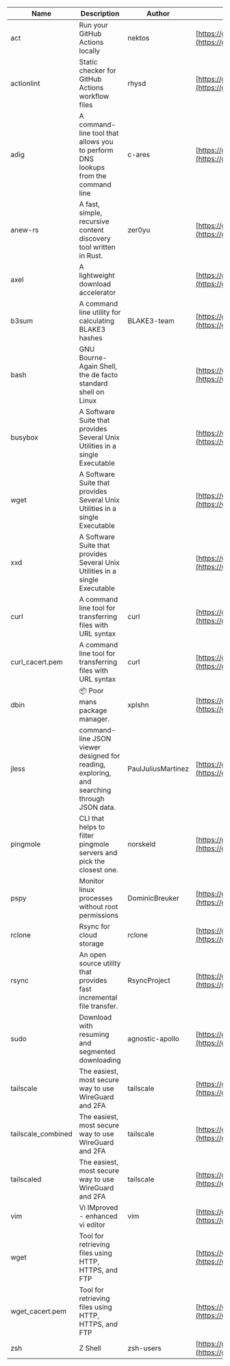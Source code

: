 | Name | Description | Author | WebURL | Repository | Stars | Version | Updated | Size | SHA256SUM | B3SUM | Source | Language | License |
| ---- | ----------- | ------ | ------ | ---------- | ----- | ------- | ------- | ---- | --- | ------|------ | -------- | ------- |
| act | Run your GitHub Actions locally | nektos | [https://github.com/nektos/act](https://github.com/nektos/act) | [https://github.com/nektos/act](https://github.com/nektos/act) | 54062 | v0.2.67 | 2024-09-19T21:36:11Z |  | 334f3eb3ad5322410e1e5d1643462bbf22651502a2ae534fc9dfa39f29346624 | be42c585683ca027577242180f8ca73042124045266c66282ebd4865c1e4152f | https://bin.ajam.dev/arm64_v8a_Android/act | Go | MIT License |
| actionlint | Static checker for GitHub Actions workflow files | rhysd | [https://github.com/rhysd/actionlint](https://github.com/rhysd/actionlint) | [https://github.com/rhysd/actionlint](https://github.com/rhysd/actionlint) | 2703 | v1.7.1 | 2024-09-17T13:38:58Z |  | c3216fc038dd0dfb3e88d46ab061129ef56f45283c0feaa1e6498d40514bc463 | 747a57a1bc57d6348b2d9af55c0106696922cbcbdbbae25e8f78a0c3fd769f72 | https://bin.ajam.dev/arm64_v8a_Android/actionlint | Go | MIT License |
| adig | A command-line tool that allows you to perform DNS lookups from the command line | c-ares | [https://github.com/c-ares/c-ares](https://github.com/c-ares/c-ares) | [https://github.com/c-ares/c-ares](https://github.com/c-ares/c-ares) | 1847 | v1.33.1 | 2024-09-17T15:53:23Z |  | 33cb5e71e8ead1d5a4c25deccc70a0c9b3e0ce84eb328ad501962deb4f582234 | 543a12bf2424a437f4df27d938449972f0bec7f71b2dcac54733ce895a45a5c7 | https://bin.ajam.dev/arm64_v8a_Android/adig | C | MIT License |
| anew-rs | A fast, simple, recursive content discovery tool written in Rust. | zer0yu | [https://github.com/zer0yu/anew](https://github.com/zer0yu/anew) | [https://github.com/zer0yu/anew](https://github.com/zer0yu/anew) | 12 | v0.1.0 | 2024-05-08T12:29:15Z |  | f4b40809022504d67e878f40f9ffa770e72b89dda119cba47c75e422ceb2a368 | f81293a0c521270081f397c1bab5017e4591ca0675328b710db84b331f59216e | https://bin.ajam.dev/arm64_v8a_Android/anew-rs | Rust | MIT License |
| axel | A lightweight download accelerator |  | [https://github.com/axel/axel](https://github.com/axel/axel) | [https://github.com/axel/axel](https://github.com/axel/axel) |  |  |  |  | 051b5cff5296e39e0202df47b3c411f9ad49bde317c3ab3a7c96b9fa688835bb | f6f845189fd1983409e1109ae031d3da6bc4e5b8e4df2d4e6d20eb98dd11220e | https://bin.ajam.dev/arm64_v8a_Android/axel |  |  |
| b3sum | A command line utility for calculating BLAKE3 hashes | BLAKE3-team | [https://github.com/BLAKE3-team/BLAKE3](https://github.com/BLAKE3-team/BLAKE3) | [https://github.com/BLAKE3-team/BLAKE3](https://github.com/BLAKE3-team/BLAKE3) | 5047 | 1.5.4 | 2024-09-14T14:37:47Z |  | e6d7d4ce7ef534a73ee1d12778e1ee7e9bdd3d6cdbcf31bd51e0231a3260c285 | 5ebd77bfb97d325f6b201d2ac84430158d0ed1f06a40b5743483084f467e7508 | https://bin.ajam.dev/arm64_v8a_Android/b3sum | Assembly | Apache License 2.0 |
| bash | GNU Bourne-Again Shell, the de facto standard shell on Linux |  | [https://www.bash.ws/](https://www.bash.ws/) | []() |  |  |  |  | a138e7960364a9d3b928633c342a02c1601164deca8dd7e23f441b8b5484ab5e | c5d4146ead344382da936e91338f5379e9492d04dd21461de062e5d054cd648c | https://bin.ajam.dev/arm64_v8a_Android/bash |  |  |
| busybox | A Software Suite that provides Several Unix Utilities in a single Executable |  | [https://www.busybox.net/](https://www.busybox.net/) | []() |  |  |  |  | 221391ec718e9d012064a16ce48b210d458f92f814e5576db04726144026021c | bbfedacae2403365651590e86dc8ebef28e8583038ea799c8adb5d661acaa12d | https://bin.ajam.dev/arm64_v8a_Android/busybox |  |  |
| wget | A Software Suite that provides Several Unix Utilities in a single Executable |  | [https://www.busybox.net/](https://www.busybox.net/) | []() |  |  |  |  | 22e3b2b0cf52500d214530aee51cfbb1344715e18f24c5228c262ca541238b32 | b26be82a1912ea170eea4b6cd48d5eb8e4054a07d96757c487ea1b626528be2a | https://bin.ajam.dev/arm64_v8a_Android/wget |  |  |
| xxd | A Software Suite that provides Several Unix Utilities in a single Executable |  | [https://www.busybox.net/](https://www.busybox.net/) | []() |  |  |  |  | 74669801b192b132ad9419ce4da2c90160309a9b0195dce05516828b6517925a | 3027277a321b2c28844f0fde52022d7b88c973d4b943f4f8cdbe2ad56438d0fa | https://bin.ajam.dev/arm64_v8a_Android/xxd |  |  |
| curl | A command line tool for transferring files with URL syntax | curl | [https://github.com/curl/curl](https://github.com/curl/curl) | [https://github.com/curl/curl](https://github.com/curl/curl) | 35440 | curl-8_10_1 | 2024-09-22T23:08:43Z |  | b75ec906500d8ef6abc14f89e4c6cb10bb0cd28e25214446a222d0832ac9c77e | ac01072c957097573a9bf2712a09b8b9f5bc8583c5eacda512fdd27c531c9a1e | https://bin.ajam.dev/arm64_v8a_Android/curl | C | Other |
| curl_cacert.pem | A command line tool for transferring files with URL syntax | curl | [https://github.com/curl/curl](https://github.com/curl/curl) | [https://github.com/curl/curl](https://github.com/curl/curl) | 35440 | curl-8_10_1 | 2024-09-22T23:08:43Z |  | 1bf458412568e134a4514f5e170a328d11091e071c7110955c9884ed87972ac9 | d0993af134271f1511e1b5f01a2bfe216d4bf22d8c5d0f9cd60f9f6b9626d65e | https://bin.ajam.dev/arm64_v8a_Android/curl_cacert.pem | C | Other |
| dbin | 📦 Poor mans package manager. | xplshn | [https://github.com/xplshn/dbin](https://github.com/xplshn/dbin) | [https://github.com/xplshn/dbin](https://github.com/xplshn/dbin) | 140 | 0.4 | 2024-09-22T01:20:19Z |  | 01da1e5083d0bed1c5bc71758984feb8bc357bab319adf9d65c9bf7490c86e56 | 45ed4fa1fb5785734e3e92b36fdcc474b4b86b51d04eb977a67da9ebf9cf83fd | https://bin.ajam.dev/arm64_v8a_Android/dbin | Go | Other |
| jless | command-line JSON viewer designed for reading, exploring, and searching through JSON data. | PaulJuliusMartinez | [https://github.com/PaulJuliusMartinez/jless](https://github.com/PaulJuliusMartinez/jless) | [https://github.com/PaulJuliusMartinez/jless](https://github.com/PaulJuliusMartinez/jless) | 4723 | v0.9.0 | 2024-09-07T16:16:59Z |  | 4fb8394e4874e328d2825db46a637e96d018c38340d5741767395aa83e06b7be | 11968e37028a57353efbba052401a3679ee0dc604f7515a052ddebae5ad1dace | https://bin.ajam.dev/arm64_v8a_Android/jless | Rust | MIT License |
| pingmole | CLI that helps to filter pingmole servers and pick the closest one. | norskeld | [https://github.com/norskeld/pingmole](https://github.com/norskeld/pingmole) | [https://github.com/norskeld/pingmole](https://github.com/norskeld/pingmole) | 4 |  | 2024-04-16T11:28:34Z |  | 993f89a620c3fa5e0b7b7c3445b69bb3ac909c35730fcb802823745e30938933 | 1f1b01feea741365b072e63028ee25ed472cc04cb545af656a0f1c9e0308aed5 | https://bin.ajam.dev/arm64_v8a_Android/pingmole | Rust | MIT License |
| pspy | Monitor linux processes without root permissions | DominicBreuker | [https://github.com/DominicBreuker/pspy](https://github.com/DominicBreuker/pspy) | [https://github.com/DominicBreuker/pspy](https://github.com/DominicBreuker/pspy) | 4868 | v1.2.1 | 2023-01-17T21:09:22Z |  | 16c29602e69964565ca6c0279332e57ea6a96449bc7a599c71b8b0edeb0eaec4 | 363fc12bc08d6c611bd08c4b20d603c2d89cbe4ad077be211b2617cce730f85c | https://bin.ajam.dev/arm64_v8a_Android/pspy | Go | GNU General Public License v3.0 |
| rclone | Rsync for cloud storage | rclone | [https://github.com/rclone/rclone](https://github.com/rclone/rclone) | [https://github.com/rclone/rclone](https://github.com/rclone/rclone) | 46263 | v1.68.0 | 2024-09-21T01:22:31Z |  | 56fa0d51ef157ff8bc6ce07b7be5b14bfcef13e8b432fff6ffe63b751257202d | 020b7d93cefcc4e8a4f660581aaec37dcaa46d7dc95712ffa2435a1976d121bc | https://bin.ajam.dev/arm64_v8a_Android/rclone | Go | MIT License |
| rsync | An open source utility that provides fast incremental file transfer. | RsyncProject | [https://github.com/WayneD/rsync](https://github.com/WayneD/rsync) | [https://github.com/WayneD/rsync](https://github.com/WayneD/rsync) | 2724 | v3.3.0 | 2024-07-06T04:30:43Z |  | 8bddd1a229249406ff20f5aaa296a37dd190eae6454dfc4818b01402dde0b592 | aef0c4668dd3ccaac945b8be73956cf059b245969e11cbc89aecd3e9de0a37fb | https://bin.ajam.dev/arm64_v8a_Android/rsync | C | Other |
| sudo | Download with resuming and segmented downloading | agnostic-apollo | [https://github.com/agnostic-apollo/sudo](https://github.com/agnostic-apollo/sudo) | [https://github.com/agnostic-apollo/sudo](https://github.com/agnostic-apollo/sudo) | 90 | v0.2.0 | 2021-04-10T21:03:10Z |  | 9e56787b3ca489a9eb9e3a64f54944aa92c728d18576972ef7ef6bb10ca6462c | 261a7ec6cf5ed2fbc82f8128f2583eda7faeb8939b9e08143046f0b046e504ae | https://bin.ajam.dev/arm64_v8a_Android/sudo | Shell | MIT License |
| tailscale | The easiest, most secure way to use WireGuard and 2FA | tailscale | [https://github.com/tailscale/tailscale](https://github.com/tailscale/tailscale) | [https://github.com/tailscale/tailscale](https://github.com/tailscale/tailscale) | 18671 | v1.74.1 | 2024-09-20T23:30:33Z |  | f42ac52b8e3135ec57e3f0e9630b9822ee268703e54bc34795576c1958c5aacc | 2df5b4d537bca81d0b75bb86a7daa582090b8b2d37beeb271364bb894fd66c09 | https://bin.ajam.dev/arm64_v8a_Android/tailscale | Go | BSD 3-Clause New or Revised License |
| tailscale_combined | The easiest, most secure way to use WireGuard and 2FA | tailscale | [https://github.com/tailscale/tailscale](https://github.com/tailscale/tailscale) | [https://github.com/tailscale/tailscale](https://github.com/tailscale/tailscale) | 18671 | v1.74.1 | 2024-09-20T23:30:33Z |  | 8a2f64c3a977d4aa324f27593e71a41a5f932502e341f431c0f9c80cabfb2cf8 | 383ef54260e8c02d08cde32ff8758573c0ebe2f4a0e5cca139183e406a161512 | https://bin.ajam.dev/arm64_v8a_Android/tailscale_combined | Go | BSD 3-Clause New or Revised License |
| tailscaled | The easiest, most secure way to use WireGuard and 2FA | tailscale | [https://github.com/tailscale/tailscale](https://github.com/tailscale/tailscale) | [https://github.com/tailscale/tailscale](https://github.com/tailscale/tailscale) | 18671 | v1.74.1 | 2024-09-20T23:30:33Z |  | 8a36dc8b9075a976c25ac0ef5d74e20820995592107ef943ef6fa53295d7bdb4 | 7512be3e2c1b83fa7c1570d174900fffb966e4d1bfa83cdf72325474c6725990 | https://bin.ajam.dev/arm64_v8a_Android/tailscaled | Go | BSD 3-Clause New or Revised License |
| vim | Vi IMproved - enhanced vi editor | vim | [https://github.com/vim/vim](https://github.com/vim/vim) | [https://github.com/vim/vim](https://github.com/vim/vim) | 36135 | v9.1.0740 | 2024-09-22T09:31:21Z |  | a92477c5320ef9a929779ad42e573196f3cbbced7546839d7af9c0f48e894df7 | c1125bde92ddf04fed88f56f705fcfb02380cfb068901f5ef630c977ac5b034e | https://bin.ajam.dev/arm64_v8a_Android/vim | Vim Script | Vim License |
| wget | Tool for retrieving files using HTTP, HTTPS, and FTP |  | [https://www.gnu.org/software/wget/](https://www.gnu.org/software/wget/) | []() |  |  |  |  | 22e3b2b0cf52500d214530aee51cfbb1344715e18f24c5228c262ca541238b32 | b26be82a1912ea170eea4b6cd48d5eb8e4054a07d96757c487ea1b626528be2a | https://bin.ajam.dev/arm64_v8a_Android/wget |  |  |
| wget_cacert.pem | Tool for retrieving files using HTTP, HTTPS, and FTP |  | [https://www.gnu.org/software/wget/](https://www.gnu.org/software/wget/) | []() |  |  |  |  | 1bf458412568e134a4514f5e170a328d11091e071c7110955c9884ed87972ac9 | d0993af134271f1511e1b5f01a2bfe216d4bf22d8c5d0f9cd60f9f6b9626d65e | https://bin.ajam.dev/arm64_v8a_Android/wget_cacert.pem |  |  |
| zsh | Z Shell | zsh-users | [https://github.com/zsh-users/zsh](https://github.com/zsh-users/zsh) | [https://github.com/zsh-users/zsh](https://github.com/zsh-users/zsh) | 3609 | zsh-5.9 | 2024-09-22T01:04:41Z |  | 476712eb39a7a3b7b09c4e4eef1a7225cce3280e0cd20a3f6a21e2ca433dbfe0 | e5aa5f7dde46eeea3d37c4aaa0641180cea41abaf0f3f68c33811c3707139beb | https://bin.ajam.dev/arm64_v8a_Android/zsh | C | Other |
